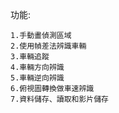 功能:

    1.手動畫偵測區域
    2.使用幀差法辨識車輛
    3.車輛追蹤
    4.車輛方向辨識
    5.車輛逆向辨識
    6.俯視圖轉換做車速辨識
    7.資料儲存、讀取和影片儲存
